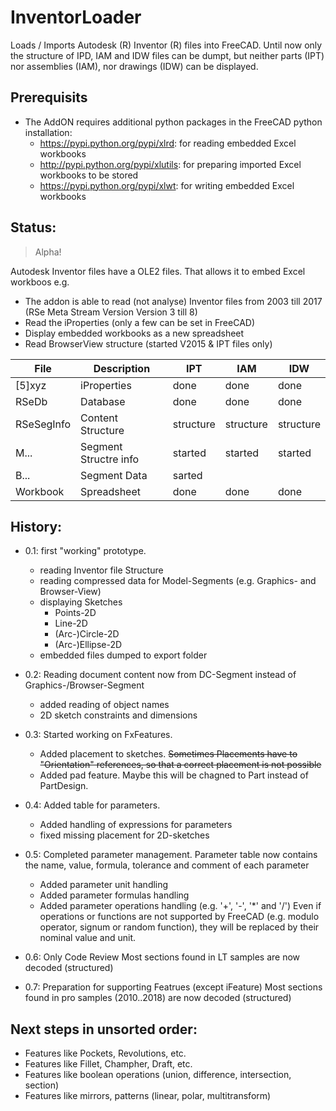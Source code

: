 # InventorLoader
Loads / Imports Autodesk (R) Inventor (R) files into FreeCAD. Until now only the structure of IPD, IAM and IDW files can be dumpt, but neither parts (IPT) nor assemblies (IAM), nor drawings (IDW) can be displayed.

## Prerequisits
- The AddON requires additional python packages in the FreeCAD python installation:
  - https://pypi.python.org/pypi/xlrd: for reading embedded Excel workbooks
  - http://pypi.python.org/pypi/xlutils: for preparing imported Excel workbooks to be stored
  - https://pypi.python.org/pypi/xlwt: for writing embedded Excel workbooks

## Status:
> Alpha!

Autodesk Inventor files have a OLE2 files.
That allows it to embed Excel workboos e.g.

- The addon is able to read (not analyse) Inventor files from 2003 till 2017 (RSe Meta Stream Version Version 3 till 8)
- Read the iProperties (only a few can be set in FreeCAD)
- Display embedded workbooks as a new spreadsheet
- Read BrowserView structure (started V2015 & IPT files only)

| File | Description | IPT | IAM | IDW |
| --- | --- | --- | --- | --- |
| [5]xyz | iProperties | done | done | done |
| RSeDb | Database | done | done | done |
| RSeSegInfo | Content Structure | structure | structure | structure |
| M... | Segment Structre info | started | started | started | started |
| B... | Segment Data | sarted |  |  |
| Workbook | Spreadsheet | done | done | done |

## History:
- 0.1: first "working" prototype.
	- reading Inventor file Structure
	- reading compressed data for Model-Segments (e.g. Graphics- and Browser-View)
	- displaying Sketches
		- Points-2D
		- Line-2D
		- (Arc-)Circle-2D
		- (Arc-)Ellipse-2D
	- embedded files dumped to export folder

- 0.2: Reading document content now from DC-Segment instead of Graphics-/Browser-Segment
	- added reading of object names
	- 2D sketch constraints and dimensions

- 0.3: Started working on FxFeatures.
	- Added placement to sketches. <s>Sometimes Placements have to "Orientation"
	  references, so that a correct placement is not possible</s>
	- Added pad feature. Maybe this will be chagned to Part instead of PartDesign.

- 0.4: Added table for parameters.
	- Added handling of expressions for parameters
	- fixed missing placement for 2D-sketches

- 0.5: Completed parameter management.
	Parameter table now contains the name, value, formula, tolerance and comment of each parameter
	- Added parameter unit handling
	- Added parameter formulas handling
	- Added parameter operations handling (e.g. '+', '-', '*' and '/')
	Even if operations or functions are not supported by FreeCAD (e.g. modulo operator, signum or random function),
	they will be replaced by their nominal value and unit.

- 0.6: Only Code Review
	Most sections found in LT samples are now decoded (structured)

- 0.7: Preparation for supporting Featrues (except iFeature)
	Most sections found in pro samples (2010..2018) are now decoded (structured)

## Next steps in unsorted order:
- Features like Pockets, Revolutions, etc.
- Features like Fillet, Champher, Draft, etc.
- Features like boolean operations (union, difference, intersection, section)
- Features like mirrors, patterns (linear, polar, multitransform)

